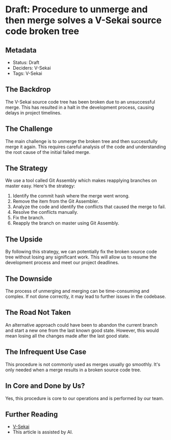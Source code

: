# Draft: Procedure to unmerge and then merge solves a V-Sekai source code broken tree

## Metadata

- Status: Draft
- Deciders: V-Sekai
- Tags: V-Sekai

## The Backdrop

The V-Sekai source code tree has been broken due to an unsuccessful merge. This has resulted in a halt in the development process, causing delays in project timelines.

## The Challenge

The main challenge is to unmerge the broken tree and then successfully merge it again. This requires careful analysis of the code and understanding the root cause of the initial failed merge.

## The Strategy

We use a tool called Git Assembly which makes reapplying branches on master easy. Here's the strategy:

1. Identify the commit hash where the merge went wrong.
2. Remove the item from the Git Assembler.
3. Analyze the code and identify the conflicts that caused the merge to fail.
4. Resolve the conflicts manually.
5. Fix the branch.
6. Reapply the branch on master using Git Assembly.

## The Upside

By following this strategy, we can potentially fix the broken source code tree without losing any significant work. This will allow us to resume the development process and meet our project deadlines.

## The Downside

The process of unmerging and merging can be time-consuming and complex. If not done correctly, it may lead to further issues in the codebase.

## The Road Not Taken

An alternative approach could have been to abandon the current branch and start a new one from the last known good state. However, this would mean losing all the changes made after the last good state.

## The Infrequent Use Case

This procedure is not commonly used as merges usually go smoothly. It's only needed when a merge results in a broken source code tree.

## In Core and Done by Us?

Yes, this procedure is core to our operations and is performed by our team.

## Further Reading

- [V-Sekai](https://v-sekai.org/)
- This article is assisted by AI.
